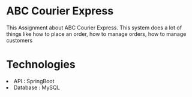 # ABC Courier Express

This Assignment about ABC Courier Express. This system does a lot of things like how to place an order, how to manage
orders, how to manage customers

# Technologies

<li>API : SpringBoot </li>
<li>Database : MySQL </li>


